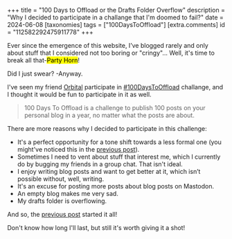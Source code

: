 +++
title = "100 Days to Offload or the Drafts Folder Overflow"
description = "Why I decided to participate in a challange that I'm doomed to fail?"
date = 2024-06-08
[taxonomies]
tags = ["100DaysToOffload"]
[extra.comments]
id = "112582292475911778"
+++

Ever since the emergence of this website, I’ve blogged rarely and only about stuff that I considered not too boring or "cringy"... Well, it's time to break all that-<mark class="audio" onclick="playAudio('party-horn.mp3')">Party Horn</mark>!

Did I just swear? -Anyway.

I've seen my friend [Orbital](https://orbitalmartian.codeberg.page) participate in [#100DaysToOffload](https://100daystooffload.com) challange, and I thought it would be fun to participate in it as well.

> 100 Days To Offload is a challenge to publish 100 posts on your personal blog in a year, no matter what the posts are about.

There are more reasons why I decided to participate in this challenge:

- It's a perfect opportunity for a tone shift towards a less formal one (you might've noticed this in the [previous post](@/blog/rewriting-neocities-website/index.md)).
- Sometimes I need to vent about stuff that interest me, which I currently do by bugging my friends in a group chat. That isn't ideal.
- I enjoy writing blog posts and want to get better at it, which isn’t possible without, well, writing.
- It's an excuse for posting more posts about blog posts on Mastodon.
- An empty blog makes me very sad.
- My drafts folder is overflowing.

And so, the [previous post](@/blog/rewriting-neocities-website/index.md) started it all!

Don't know how long I'll last, but still it's worth giving it a shot!

<script type="text/javascript">
	function playAudio(url) {
		new Audio(url).play();
	}
</script>
